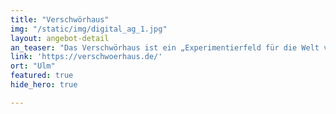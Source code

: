 ```yaml
---
title: "Verschwörhaus"
img: "/static/img/digital_ag_1.jpg"
layout: angebot-detail
an_teaser: "Das Verschwörhaus ist ein „Experimentierfeld für die Welt von morgen“, mit 3D-Druckern, offenen Werkstätten, Vortragsräumen und vor allem jeder Menge Inhalte."
link: 'https://verschwoerhaus.de/'
ort: "Ulm"
featured: true
hide_hero: true

---
```


